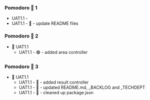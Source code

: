 
### Pomodoro 🍅 1

  - UAT1.1 - 
  - UAT1.1 -  📝 - update README files

### Pomodoro 🍅 2

- 🚧 UAT1.1
  - UAT1.1 -  🟢 - added area controller

### Pomodoro 🍅 3

- 🚧 UAT1.1
  - UAT1.1 -  🔴 - added result controller
  - UAT1.1 -  📝 - updated README.md, _BACKLOG and _TECHDEPT
  - UAT1.1 -  🔨 - cleaned up package.json

